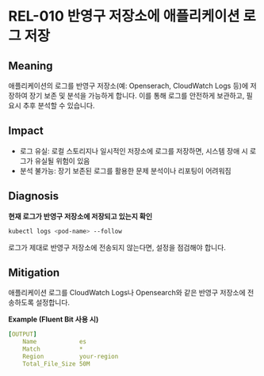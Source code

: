 # REL-010 반영구 저장소에 애플리케이션 로그 저장

## Meaning
애플리케이션의 로그를 반영구 저장소(예: Openserach, CloudWatch Logs 등)에 저장하여 장기 보존 및 분석을 가능하게 합니다. 이를 통해 로그를 안전하게 보관하고, 필요시 추후 분석할 수 있습니다.

## Impact
- 로그 유실: 로컬 스토리지나 일시적인 저장소에 로그를 저장하면, 시스템 장애 시 로그가 유실될 위험이 있음
- 분석 불가능: 장기 보존된 로그를 활용한 문제 분석이나 리포팅이 어려워짐

## Diagnosis
**현재 로그가 반영구 저장소에 저장되고 있는지 확인**

```bash
kubectl logs <pod-name> --follow
```
로그가 제대로 반영구 저장소에 전송되지 않는다면, 설정을 점검해야 합니다.

## Mitigation
애플리케이션 로그를 CloudWatch Logs나 Opensearch와 같은 반영구 저장소에 전송하도록 설정합니다.

**Example (Fluent Bit 사용 시)**

```yaml
[OUTPUT]
    Name            es
    Match           *
    Region          your-region
    Total_File_Size 50M
```
